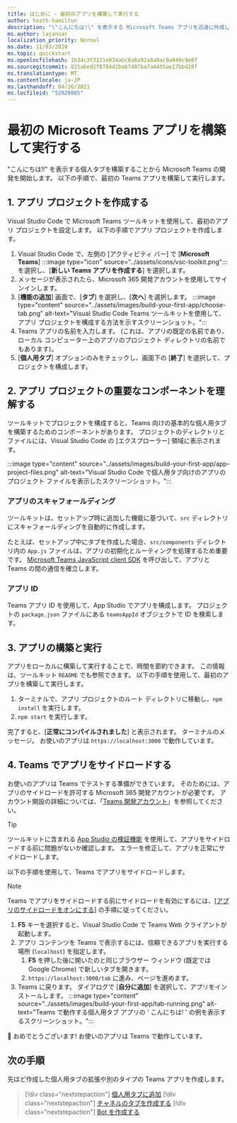 ```yaml
---
title: はじめに - 最初のアプリを構築して実行する
author: heath-hamilton
description: "\"こんにちは!\" を表示する Microsoft Teams アプリを迅速に作成します。 Microsoft Teams のツールキットを使用したメッセージ。"
ms.author: lajanuar
localization_priority: Normal
ms.date: 11/03/2020
ms.topic: quickstart
ms.openlocfilehash: 1b34c3f3121e834abc8a8a92a8a0ac9a049c9e07
ms.sourcegitcommit: 825abed2f8784d2bab7407ba7a4455ae17bbd28f
ms.translationtype: MT
ms.contentlocale: ja-JP
ms.lasthandoff: 04/26/2021
ms.locfileid: "52020885"
---
```

# <a name="build-and-run-your-first-microsoft-teams-app"></a>最初の Microsoft Teams アプリを構築して実行する

"こんにちは!!" を表示する個人タブを構築することから Microsoft Teams の開発を開始します。
以下の手順で、最初の Teams アプリを構築して実行します。

## <a name="1-create-your-app-project"></a>1. アプリ プロジェクトを作成する

Visual Studio Code で Microsoft Teams ツールキットを使用して、最初のアプリ プロジェクトを設定します。 以下の手順でアプリ プロジェクトを作成します。

1. Visual Studio Code で、左側の [アクティビティ バー] で [**Microsoft Teams**] :::image type="icon" source="../assets/icons/vsc-toolkit.png"::: を選択し、[**新しい Teams アプリを作成する**] を選択します。
1. メッセージが表示されたら、Microsoft 365 開発アカウントを使用してサインインします。
1. [**機能の追加**] 画面で、[**タブ**] を選択し、[**次へ**] を選択します。
:::image type="content" source="../assets/images/build-your-first-app/choose-tab.png" alt-text="Visual Studio Code Teams ツールキットを使用して、アプリ プロジェクトを構成する方法を示すスクリーンショット。":::
1. Teams アプリの名前を入力します。 (これは、アプリの既定の名前であり、ローカル コンピューター上のアプリのプロジェクト ディレクトリの名前でもあります)。
1. [**個人用タブ**] オプションのみをチェックし、画面下の [**終了**] を選択して、プロジェクトを構成します。

## <a name="2-understand-important-app-project-components"></a>2. アプリ プロジェクトの重要なコンポーネントを理解する

ツールキットでプロジェクトを構成すると、Teams 向けの基本的な個人用タブを構築するためのコンポーネントがあります。 プロジェクトのディレクトリとファイルには、Visual Studio Code の [エクスプローラー] 領域に表示されます。

:::image type="content" source="../assets/images/build-your-first-app/app-project-files.png" alt-text="Visual Studio Code で個人用タブ向けのアプリのプロジェクト ファイルを表示したスクリーンショット。":::

### <a name="app-scaffolding"></a>アプリのスキャフォールディング

ツールキットは、セットアップ時に追加した機能に基づいて、`src` ディレクトリにスキャフォールディングを自動的に作成します。

たとえば、セットアップ中にタブを作成した場合、`src/components` ディレクトリ内の `App.js` ファイルは、アプリの初期化とルーティングを処理するため重要です。 [Microsoft Teams JavaScript client SDK](../tabs/how-to/using-teams-client-sdk.md) を呼び出して、アプリと Teams の間の通信を確立します。

### <a name="app-id"></a>アプリ ID

Teams アプリ ID を使用して、App Studio でアプリを構成します。 プロジェクトの `package.json` ファイルにある `teamsAppId` オブジェクトで ID を検索します。

## <a name="3-build-and-run-your-app"></a>3. アプリの構築と実行

アプリをローカルに構築して実行することで、時間を節約できます。 この情報は、ツールキット `README` でも参照できます。 以下の手順を使用して、最初のアプリを構築して実行します。

1. ターミナルで、アプリ プロジェクトのルート ディレクトリに移動し、`npm install` を実行します。
1. `npm start` を実行します。

完了すると、[**正常にコンパイルされました**] と表示されます。 ターミナルのメッセージ。 お使いのアプリは `https://localhost:3000` で動作しています。

## <a name="4-sideload-your-app-in-teams"></a>4. Teams でアプリをサイドロードする

お使いのアプリは Teams でテストする準備ができています。 そのためには、アプリのサイドロードを許可する Microsoft 365 開発アカウントが必要です。 アカウント開設の詳細については、「[Teams 開発アカウント](../build-your-first-app/build-first-app-overview.md#set-up-your-development-account)」を参照してください。 

> [!TIP]
> ツールキットに含まれる [App Studio の検証機能](../concepts/deploy-and-publish/appsource/prepare/submission-checklist.md#teams-app-validation-tool) を使用して、アプリをサイドロードする前に問題がないか確認します。 エラーを修正して、アプリを正常にサイドロードします。

以下の手順を使用して、Teams でアプリをサイドロードします。

> [!NOTE]
> Teams でアプリをサイドロードする前にサイドロードを有効にするには、[[アプリのサイドロードをオンにする](../concepts/build-and-test/prepare-your-o365-tenant.md#enable-custom-teams-apps-and-turn-on-custom-app-uploading)] の手順に従ってください。

1. **F5** キーを選択すると、Visual Studio Code で Teams Web クライアントが起動します。
1. アプリ コンテンツを Teams で表示するには、信頼できるアプリを実行する場所 (`localhost`) を指定します。
   1. **F5** を押した後に開いたのと同じブラウザー ウィンドウ (既定では Google Chrome) で新しいタブを開きます。
   1. `https://localhost:3000/tab` に進み、ページを進めます。
1. Teams に戻ります。 ダイアログで [**自分に追加**] を選択して、アプリをインストールします。
:::image type="content" source="../assets/images/build-your-first-app/tab-running.png" alt-text="Teams で動作する個人用タブ アプリの ' こんにちは! ' の例を表示するスクリーンショット。":::

🎉 おめでとうございます! お使いのアプリは Teams で動作しています。

## <a name="next-step"></a>次の手順

先ほど作成した個人用タブの拡張や別のタイプの Teams アプリを作成します。

> [!div class="nextstepaction"]
> [個人用タブに追加](../build-your-first-app/build-personal-tab.md)
> [!div class="nextstepaction"]
> [チャネルのタブを作成する](../build-your-first-app/build-channel-tab.md)
> [!div class="nextstepaction"]
> [Bot を作成する](../build-your-first-app/build-bot.md)
